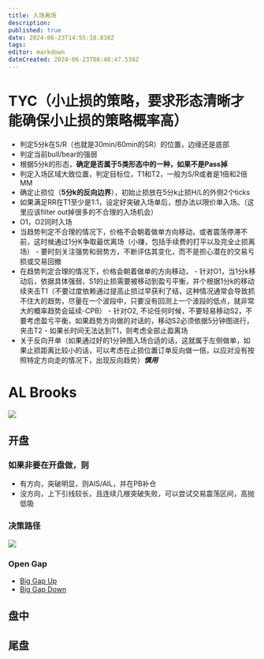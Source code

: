 ```yaml
---
title: 入场离场
description: 
published: true
date: 2024-06-23T14:55:18.830Z
tags: 
editor: markdown
dateCreated: 2024-06-23T08:40:47.534Z
---
```


# TYC（小止损的策略，要求形态清晰才能确保小止损的策略概率高）
  - 判定5分k在S/R（也就是30min/60min的SR）的位置，边缘还是底部
  - 判定当前bull/bear的强弱
  - 根据5分k的形态，**确定是否属于5类形态中的一种，如果不是Pass掉**
  - 判定入场区域大致位置，判定目标位，T1和T2，一般为S/R或者是1倍和2倍MM
  - 确定止损位（**5分k的反向边界**），初始止损放在5分k止损H/L的外侧2个ticks
  - 如果满足RR在T1至少是1:1，设定好突破入场单后，想办法以限价单入场。（这里应该filter out掉很多的不合理的入场机会）
  - O1，O2同时入场
  - 当趋势判定不合理的情况下，价格不会朝着做单方向移动，或者震荡停滞不前，这时候通过1分K争取最优离场（小赚，包括手续费的打平以及完全止损离场）
  		- 要时刻关注强势和弱势方，不断评估其变化，而不是担心潜在的交易亏损或交易回撤
  - 在趋势判定合理的情况下，价格会朝着做单的方向移动，
  		- 针对O1，当1分k移动后，依据具体强弱，S1的止损需要被移动到盈亏平衡，并个根据1分k的移动续夹击T1（不要过度依赖通过提高止损过早获利了结，这种情况通常会导致抓不住大的趋势，尽量在一个波段中，只要没有回测上一个波段的低点，就非常大的概率趋势会延续-CPB）
  		- 针对O2, 不论任何时候，不要轻易移动S2，不要考虑盈亏平衡，如果趋势方向做的对话的，移动S2必须依据5分钟图进行，夹击T2
  		- 如果长时间无法达到T1，则考虑全部止盈离场
  - 关于反向开单（如果通过好的1分钟图入场合适的话，这就属于左侧做单，如果止损距离比较小的话，可以考虑在止损位置订单反向做一倍，以应对没有按照特定方向走的情况下，出现反向趋势）***慎用***

# AL Brooks
![](https://live.staticflickr.com/65535/53809405707_9b75d4b105.jpg)
## 开盘
### 如果非要在开盘做，则
- 有方向，突破明显，则AIS/AIL，并在PB补仓
- 没方向，上下引线较长，且连续几根突破失败，可以尝试交易震荡区间，高抛低吸
### 决策路径
![](https://live.staticflickr.com/65535/53810659869_4df9aca159.jpg)
### Open Gap
  - [Big Gap Up](https://live.staticflickr.com/65535/53810195229_0fffe3cbe9.jpg)
  - [Big Gap Down](https://live.staticflickr.com/65535/53810195234_1d0ae769ab.jpg)
## 盘中
## 尾盘